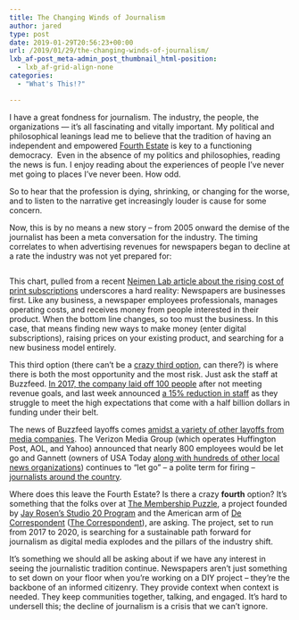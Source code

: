 ```yaml
---
title: The Changing Winds of Journalism
author: jared
type: post
date: 2019-01-29T20:56:23+00:00
url: /2019/01/29/the-changing-winds-of-journalism/
lxb_af-post_meta-admin_post_thumbnail_html-position:
  - lxb_af-grid-align-none
categories:
  - "What's This!?"

---
```

I have a great fondness for journalism. The industry, the people, the organizations &#8212; it&#8217;s all fascinating and vitally important. My political and philosophical leanings lead me to believe that the tradition of having an independent and empowered [Fourth Estate][1] is key to a functioning democracy.  Even in the absence of my politics and philosophies, reading the news is fun. I enjoy reading about the experiences of people I&#8217;ve never met going to places I&#8217;ve never been. How odd.

So to hear that the profession is dying, shrinking, or changing for the worse, and to listen to the narrative get increasingly louder is cause for some concern.

<!--more-->

Now, this is by no means a new story &#8211; from 2005 onward the demise of the journalist has been a meta conversation for the industry. The timing correlates to when advertising revenues for newspapers began to decline at a rate the industry was not yet prepared for:

<div class="wp-block-image">
  <figure class="aligncenter"><img decoding="async" class="wp-image-2492" src="https://jared.lexblogplatform.com/wp-content/uploads/sites/10/2019/01/chart.f46e656d2f76442eba59ea1a141a24a7.png" alt="" /></figure>
</div>

This chart, pulled from a recent [Neimen Lab article about the rising cost of print subscriptions][2] underscores a hard reality: Newspapers are businesses first. Like any business, a newspaper employees professionals, manages operating costs, and receives money from people interested in their product. When the bottom line changes, so too must the business. In this case, that means finding new ways to make money (enter digital subscriptions), raising prices on your existing product, and searching for a new business model entirely.

This third option (there can&#8217;t be a [crazy third option][3], can there?) is where there is both the most opportunity and the most risk. Just ask the staff at Buzzfeed. [In 2017, the company laid off 100 people][4] after not meeting revenue goals, and last week announced [a 15% reduction in staff][5] as they struggle to meet the high expectations that come with a half billion dollars in funding under their belt.

The news of Buzzfeed layoffs comes [amidst a variety of other layoffs from media companies][6]. The Verizon Media Group (which operates Huffington Post, AOL, and Yahoo) announced that nearly 800 employees would be let go and Gannett (owners of USA Today [along with hundreds of other local news organizations][7]) continues to &#8220;let go&#8221; &#8211; a polite term for firing &#8211; [journalists around the country][8].

Where does this leave the Fourth Estate? Is there a crazy **fourth** option? It&#8217;s something that the folks over at [The Membership Puzzle][9], a project founded by [Jay Rosen&#8217;s Studio 20 Program][10] and the American arm of [De Correspondent][11] ([The Correspondent][12]), are asking. The project, set to run from 2017 to 2020, is searching for a sustainable path forward for journalism as digital media explodes and the pillars of the industry shift.

It&#8217;s something we should all be asking about if we have any interest in seeing the journalistic tradition continue. Newspapers aren&#8217;t just something to set down on your floor when you&#8217;re working on a DIY project &#8211; they&#8217;re the backbone of an informed citizenry. They provide context when context is needed. They keep communities together, talking, and engaged. It&#8217;s hard to undersell this; the decline of journalism is a crisis that we can&#8217;t ignore.

 [1]: https://en.wikipedia.org/wiki/Fourth_Estate
 [2]: http://www.niemanlab.org/2019/01/newspapers-cost-more-than-twice-as-much-today-as-they-did-a-decade-ago-and-that-was-a-smart-move-by-publishers/
 [3]: https://www.crazythirdoption.com/
 [4]: https://www.recode.net/2017/11/29/16715350/buzzfeed-lays-off-100-greg-coleman-jonah-peretti-revenue-miss
 [5]: http://www.niemanlab.org/2019/01/in-the-latest-sign-things-really-are-dire-buzzfeed-is-laying-off-15-percent-of-its-staff/
 [6]: https://awfulannouncing.com/online-outlets/verizon-buzzfeed-gannett-laying-off-staff.html
 [7]: https://www.gannett.com/brands/
 [8]: https://www.poynter.org/business-work/2019/gannett-lays-off-journalists-across-the-country/
 [9]: https://membershippuzzle.org/about/
 [10]: https://journalism.nyu.edu/graduate/programs/studio-20-digital-first/
 [11]: https://decorrespondent.nl/
 [12]: https://thecorrespondent.com/